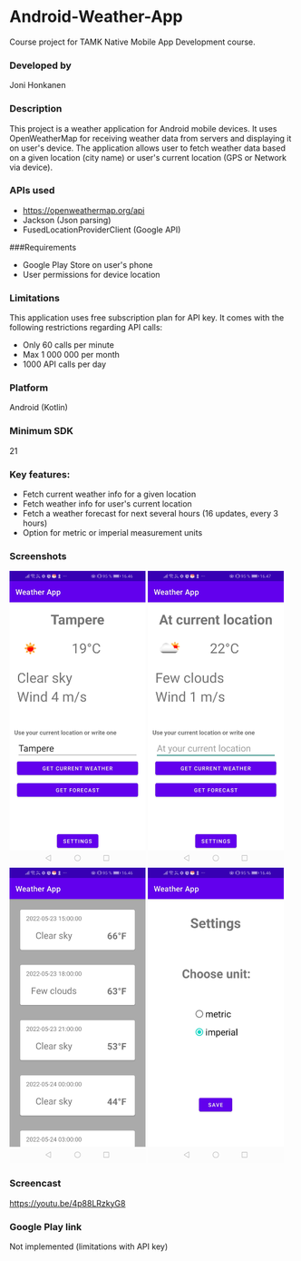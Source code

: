 # Android-Weather-App
Course project for TAMK Native Mobile App Development course.

### Developed by
Joni Honkanen

### Description
This project is a weather application for Android mobile devices. 
It uses OpenWeatherMap for receiving weather data from servers and displaying it on user's device.
The application allows user to fetch weather data based on a given location (city name) or user's current location (GPS or Network via device).

### APIs used
- https://openweathermap.org/api
- Jackson (Json parsing)
- FusedLocationProviderClient (Google API)

###Requirements
- Google Play Store on user's phone
- User permissions for device location

### Limitations
This application uses free subscription plan for API key. It comes with the following restrictions regarding API calls:
- Only 60 calls per minute
- Max 1 000 000 per month
- 1000 API calls per day

### Platform
Android (Kotlin)

### Minimum SDK
21

### Key features:
- Fetch current weather info for a given location
- Fetch weather info for user's current location
- Fetch a weather forecast for next several hours (16 updates, every 3 hours)
- Option for metric or imperial measurement units

### Screenshots

<img src="images/main.jpg" width="240" height="520">

<img src="images/current.jpg" width="240" height="520">

<img src="images/forecast.jpg" width="240" height="520">

<img src="images/settings.jpg" width="240" height="520">

### Screencast
https://youtu.be/4p88LRzkyG8

### Google Play link
Not implemented (limitations with API key)
